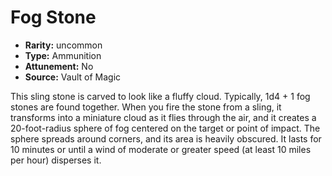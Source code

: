 
# Fog Stone

* **Rarity:** uncommon
* **Type:** Ammunition
* **Attunement:** No
* **Source:** Vault of Magic


This sling stone is carved to look like a fluffy cloud. Typically, 1d4 + 1 fog stones are found together. When you fire the stone from a sling, it transforms into a miniature cloud as it flies through the air, and it creates a 20-foot-radius sphere of fog centered on the target or point of impact. The sphere spreads around corners, and its area is heavily obscured. It lasts for 10 minutes or until a wind of moderate or greater speed (at least 10 miles per hour) disperses it.
